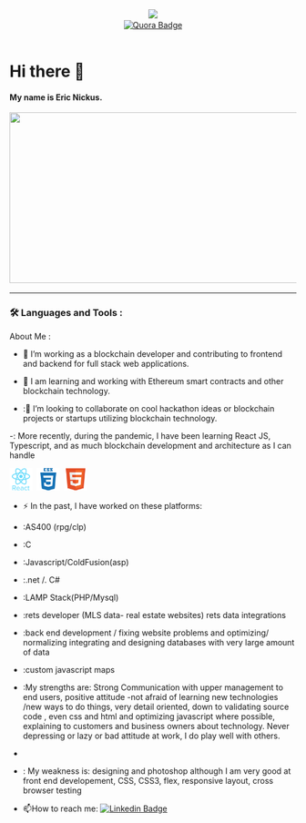 

<!--
**ericnickus/ericnickus** is a ✨ _special_ ✨ repository because its `README.md` (this file) appears on your GitHub profile.

Here are some ideas to get you started:

- 🔭 I’m currently working on ...
- 🌱 I’m currently learning ...
- 👯 I’m looking to collaborate on ...
- 🤔 I’m looking for help with ...
- 💬 Ask me about ...
- 📫 How to reach me: ...
- 😄 Pronouns: ...
- ⚡ Fun fact: ...
-->
<div id="header" align="center">
  <img src="https://media.giphy.com/media/7yZNVRWspaVCE/giphy.gif" width="100"/>


<div id="badges">
  <a href="https://www.quora.com/profile/Eric-Nickus">
    <img src="https://img.shields.io/badge/Quora-red?style=for-the-badge&logo=quora&logoColor=white" alt="Quora Badge"/>
  </a>
</div>

<img src="https://komarev.com/ghpvc/?username=ericnickus&style=flat-square&color=blue" alt=""/>
</div>
<h1>Hi there 👋</h1>
<h4>My name is Eric Nickus.</h4>
<div align="center">
  <img src="https://media.giphy.com/media/pPr6b7vYj1en4ywCiT/giphy.gif" width="600" height="300"/>
</div>

---

### :hammer_and_wrench: Languages and Tools :

About Me :
- :telescope: I’m working as a blockchain developer and contributing to frontend and backend for full stack web applications.

- :seedling: I am learning and working with Ethereum smart contracts and other blockchain technology.

- :👯 I’m looking to collaborate on cool hackathon ideas or blockchain projects or startups utilizing blockchain technology.

-: More recently, during the pandemic, I have been learning React JS, Typescript, and as much blockchain development and architecture as I can handle


<div>
  <img src="https://github.com/devicons/devicon/blob/master/icons/react/react-original-wordmark.svg" title="React" alt="React" width="40" height="40"/>&nbsp;
  <img src="https://github.com/devicons/devicon/blob/master/icons/css3/css3-plain-wordmark.svg"  title="CSS3" alt="CSS" width="40" height="40"/>&nbsp;
  <img src="https://github.com/devicons/devicon/blob/master/icons/html5/html5-original.svg" title="HTML5" alt="HTML" width="40" height="40"/>&nbsp;
</div>

- :zap: In the past, I have worked on these platforms:
- :AS400 (rpg/clp)
- :C
- :Javascript/ColdFusion(asp)
- :.net /. C#
- :LAMP Stack(PHP/Mysql)
- :rets developer (MLS data- real estate websites) rets data integrations
- :back end development / fixing website problems and optimizing/ normalizing integrating and designing databases with very large amount of data
- :custom javascript maps



- :My strengths are: Strong Communication with upper management to end users, positive attitude -not afraid of learning new technologies  /new ways to do things, very detail oriented, down to validating source code , even css and html and optimizing javascript where possible, explaining to customers and business owners about technology.   Never depressing or lazy or bad attitude at work, I do play well with others. 
- 
- : My weakness is: designing and photoshop although I am very good at front end developement, CSS, CSS3, flex, responsive layout, cross browser testing


- :mailbox:How to reach me: [![Linkedin Badge](https://img.shields.io/badge/-kakbar-blue?style=flat&logo=Linkedin&logoColor=white)](your-linkedin-url)
